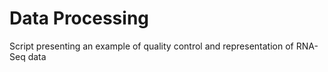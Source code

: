 # Data Processing 

Script presenting an example of quality control and representation of RNA-Seq data 
